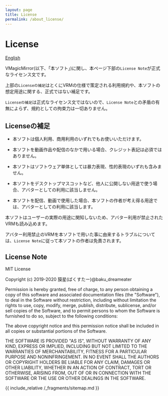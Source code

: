 ```yaml
---
layout: page
title: License
permalink: /about_license/
---
```


# License

[English](./en_about_license.html)

VMagicMirror(以下、「本ソフト」)に関し、本ページ下部の`License Note`が正式なライセンス文です。

上部の`Licenseの補足`はとくにVRMの仕様で策定される利用規約や、本ソフトの想定用途に関する、正式ではない補足です。

`Licenseの補足`は正式なライセンス文ではないので、`License Note`との矛盾の有無によらず、規約としての拘束力は一切ありません。

## Licenseの補足

* 本ソフトは個人利用、商用利用のいずれでもお使いいただけます。
* 本ソフトを動画作品や配信のなかで用いる場合、クレジット表記は必須ではありません。

* 本ソフトはソフトウェア単体としては暴力表現、性的表現のいずれも含みません。
* 本ソフトをデスクトップマスコットなど、他人に公開しない用途で使う場合、アバターとしての利用に該当しません。
* 本ソフトを配信、動画で使用した場合、本ソフトの作者が考え得る用途では、アバターとしての利用に該当します。

本ソフトはユーザーの実際の用途に関知しないため、アバター利用が禁止されたVRMも読み込めます。

アバター利用禁止のVRMを本ソフトで用いた事に由来するトラブルについては、`License Note`に従って本ソフトの作者は免責されます。

## License Note

MIT License

Copyright (c) 2019-2020 獏星(ばくすたー)@baku_dreameater

Permission is hereby granted, free of charge, to any person obtaining a copy
of this software and associated documentation files (the "Software"), to deal
in the Software without restriction, including without limitation the rights
to use, copy, modify, merge, publish, distribute, sublicense, and/or sell
copies of the Software, and to permit persons to whom the Software is
furnished to do so, subject to the following conditions:

The above copyright notice and this permission notice shall be included in all
copies or substantial portions of the Software.

THE SOFTWARE IS PROVIDED "AS IS", WITHOUT WARRANTY OF ANY KIND, EXPRESS OR
IMPLIED, INCLUDING BUT NOT LIMITED TO THE WARRANTIES OF MERCHANTABILITY,
FITNESS FOR A PARTICULAR PURPOSE AND NONINFRINGEMENT. IN NO EVENT SHALL THE
AUTHORS OR COPYRIGHT HOLDERS BE LIABLE FOR ANY CLAIM, DAMAGES OR OTHER
LIABILITY, WHETHER IN AN ACTION OF CONTRACT, TORT OR OTHERWISE, ARISING FROM,
OUT OF OR IN CONNECTION WITH THE SOFTWARE OR THE USE OR OTHER DEALINGS IN THE
SOFTWARE.


{{ include_relative /_fragments/sitemap.md }}
